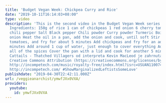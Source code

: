 ```yaml
---
title: 'Budget Vegan Week: Chickpea Curry and Rice'
date: "2019-10-11T16:14:03+08:00"
type: video
description: 'This is the second video in the Budget Vegan Week series. Intro: https://youtu.be/KsVRcXeAFUc
  Ingredients: 150g of rice 1 can of chickpeas 1 red onion 6 cherry tomatoes 1 fresh
  chili pepper Salt Black pepper Chili powder Curry powder Turmeric Boil rice Chop
  onion Heat the oil in a pan, add the onion and cook, until soft Stir in chopped
  tomatoes, and fry for about 5 minutes Add chickpeas and fry for an additional 2
  minutes Add around 1 cup of water, just enough to cover everything Add chili and
  all of the spices Cover the pan with a lid and cook for another 5 minutes Skladba
  Cattails - Thatched Villagers od interpreta Kevin MacLeod je zahrnutá do licencie
  Creative Commons Attribution (https://creativecommons.org/licenses/by/4.0/) Zdroj:
  http://incompetech.com/music/royalty-free/index.html?isrc=USUAN1100743 Interpret:
  http://incompetech.com/ #ShowMarginalizedLeftistsSomeLove'
publishdate: "2019-04-30T22:42:11.000Z"
url: /veggieanarchist/ymwfJXx0VXA/
providers:
  youtube:
    id: ymwfJXx0VXA
---
```

